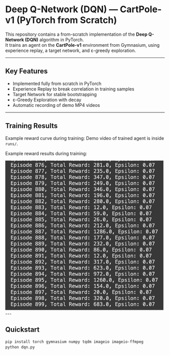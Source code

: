 # Deep Q-Network (DQN) — CartPole-v1 (PyTorch from Scratch)

This repository contains a from-scratch implementation of the **Deep Q-Network (DQN)** algorithm in PyTorch.  
It trains an agent on the **CartPole-v1** environment from Gymnasium, using experience replay, a target network, and ε-greedy exploration.  

---

## Key Features
- Implemented fully from scratch in PyTorch
- Experience Replay to break correlation in training samples
- Target Network for stable bootstrapping
- ε-Greedy Exploration with decay
- Automatic recording of demo MP4 videos

---
## Training Results
Example reward curve during training:
Demo video of trained agent is inside `runs/`.








Example reward results during training:










<img src="reward-result.png" alt="Training Results" width="500"/>
---

## Quickstart
```bash
pip install torch gymnasium numpy tqdm imageio imageio-ffmpeg
python dqn.py
